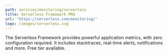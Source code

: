 ```yaml
---
path: services/monitoring/serverless
title: Serverless Framework PRO
url: 'https://serverless.com/monitoring/'
logo: /images/serverless.svg
---
```


The Serverless Framework provides powerful application metrics, with zero configuration required. It includes stacktraces, real-time alerts, notifications and more. Free tier available.
